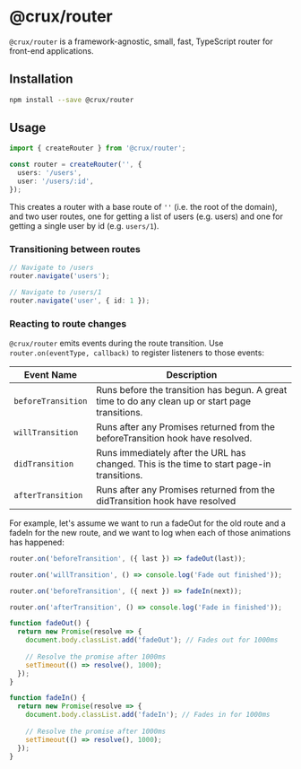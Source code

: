 # @crux/router

`@crux/router` is a framework-agnostic, small, fast, TypeScript router for front-end applications.

## Installation

```bash
npm install --save @crux/router
```

## Usage

```ts
import { createRouter } from '@crux/router';

const router = createRouter('', {
  users: '/users',
  user: '/users/:id',
});
```

This creates a router with a base route of `''` (i.e. the root of the domain), and two user routes, one for getting a list of users (e.g. users) and one for getting a single user by id (e.g. `users/1`).

### Transitioning between routes

```ts
// Navigate to /users
router.navigate('users');

// Navigate to /users/1
router.navigate('user', { id: 1 });
```

### Reacting to route changes

`@crux/router` emits events during the route transition. Use `router.on(eventType, callback)` to register listeners to those events:

| Event Name         | Description                                                                                      |
|--------------------|--------------------------------------------------------------------------------------------------|
| `beforeTransition` | Runs before the transition has begun. A great time to do any clean up or start page transitions. |
| `willTransition`   | Runs after any Promises returned from the beforeTransition hook have resolved.                   |
| `didTransition`    | Runs immediately after the URL has changed. This is the time to start page-in transitions.       |
| `afterTransition`  | Runs after any Promises returned from the didTransition hook have resolved                       |

For example, let's assume we want to run a fadeOut for the old route and a fadeIn for the new route, and we want to log when each of those animations has happened:

```ts
router.on('beforeTransition', ({ last }) => fadeOut(last));

router.on('willTransition', () => console.log('Fade out finished'));

router.on('beforeTransition', ({ next }) => fadeIn(next));

router.on('afterTransition', () => console.log('Fade in finished'));

function fadeOut() {
  return new Promise(resolve => {
    document.body.classList.add('fadeOut'); // Fades out for 1000ms
    
    // Resolve the promise after 1000ms
    setTimeout(() => resolve(), 1000);
  });
}

function fadeIn() {
  return new Promise(resolve => {
    document.body.classList.add('fadeIn'); // Fades in for 1000ms
    
    // Resolve the promise after 1000ms
    setTimeout(() => resolve(), 1000);
  });
}
```
